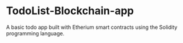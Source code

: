 # TodoList-Blockchain-app

A basic todo app built with Etherium smart contracts using the Solidity programming language. 
